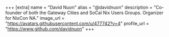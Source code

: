 +++
[extra]
name = "David Nuon"
alias = "@davidnuon"
description = "Co-founder of both the Gateway Cities and SoCal Nix Users Groups. Organizer for NixCon NA."
image_url = "https://avatars.githubusercontent.com/u/477742?v=4"
profile_url = "https://www.github.com/davidnuon"
+++
